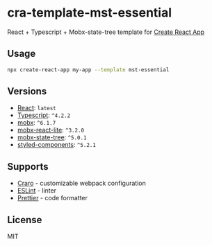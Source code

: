 # cra-template-mst-essential

React + Typescript + Mobx-state-tree template for [Create React App](https://github.com/facebook/create-react-app)

## Usage

```sh
npx create-react-app my-app --template mst-essential
```

## Versions

- [React](https://github.com/facebook/react): `latest`
- [Typescript](https://github.com/microsoft/TypeScript): `^4.2.2`
- [mobx](https://github.com/mobxjs/mobx): `^6.1.7`
- [mobx-react-lite](https://github.com/mobxjs/mobx/tree/main/packages/mobx-react-lite): `^3.2.0`
- [mobx-state-tree](https://github.com/mobxjs/mobx-state-tree): `^5.0.1`
- [styled-components](https://github.com/styled-components/styled-components): `^5.2.1`

## Supports

- [Craro](https://github.com/gsoft-inc/craco) - customizable webpack configuration
- [ESLint](https://github.com/eslint/eslint) - linter
- [Prettier](https://github.com/prettier/prettier) - code formatter

## License

MIT
